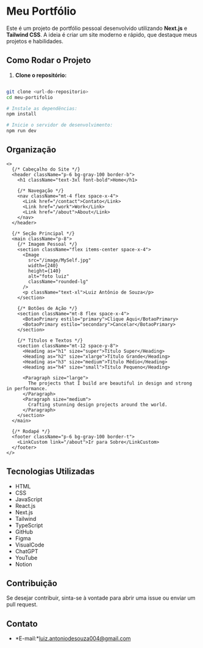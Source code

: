 # Meu Portfólio

Este é um projeto de portfólio pessoal desenvolvido utilizando **Next.js** e **Tailwind CSS**. A ideia é criar um site moderno e rápido, que destaque meus projetos e habilidades.

## Como Rodar o Projeto

1. **Clone o repositório:**

```bash

git clone <url-do-repositorio>
cd meu-portifolio

# Instale as dependências:
npm install

# Inicie o servidor de desenvolvimento:
npm run dev
```
## Organização
```tsx
<>
  {/* Cabeçalho do Site */}
  <header className="p-6 bg-gray-100 border-b">
    <h1 className="text-3xl font-bold">Home</h1>
    
    {/* Navegação */}
    <nav className="mt-4 flex space-x-4">
      <Link href="/contact">Contato</Link>
      <Link href="/work">Work</Link>
      <Link href="/about">About</Link>
    </nav>
  </header>

  {/* Seção Principal */}
  <main className="p-8">
    {/* Imagem Pessoal */}
    <section className="flex items-center space-x-4">
      <Image 
        src="/image/MySelf.jpg" 
        width={240} 
        height={140} 
        alt="foto luiz" 
        className="rounded-lg"
      />
      <p className="text-xl">Luiz Antônio de Souza</p>
    </section>

    {/* Botões de Ação */}
    <section className="mt-8 flex space-x-4">
      <BotaoPrimary estilo="primary">Clique Aqui</BotaoPrimary>
      <BotaoPrimary estilo="secondary">Cancelar</BotaoPrimary>
    </section>

    {/* Títulos e Textos */}
    <section className="mt-12 space-y-8">
      <Heading as="h1" size="super">Título Super</Heading>
      <Heading as="h2" size="xlarge">Título Grande</Heading>
      <Heading as="h3" size="medium">Título Médio</Heading>
      <Heading as="h4" size="small">Título Pequeno</Heading>

      <Paragraph size="large">
        The projects that I build are beautiful in design and strong in performance.
      </Paragraph>
      <Paragraph size="medium">
        Crafting stunning design projects around the world.
      </Paragraph>
    </section>
  </main>

  {/* Rodapé */}
  <footer className="p-6 bg-gray-100 border-t">
    <LinkCustom link="/about">Ir para Sobre</LinkCustom>
  </footer>
</>
```

## Tecnologias Utilizadas
- HTML
- CSS
- JavaScript
- React.js
- Next.js
- Tailwind
- TypeScript
- GitHub
- Figma
- VisualCode
- ChatGPT
- YouTube
- Notion

## Contribuição
Se desejar contribuir, sinta-se à vontade para abrir uma issue ou enviar um pull request.

## Contato
- *E-mail:*luiz.antoniodesouza004@gmail.com
